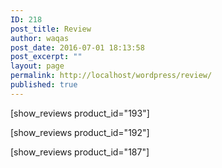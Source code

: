```yaml
---
ID: 218
post_title: Review
author: waqas
post_date: 2016-07-01 18:13:58
post_excerpt: ""
layout: page
permalink: http://localhost/wordpress/review/
published: true
---
```

[show_reviews product_id="193"]

[show_reviews product_id="192"]

[show_reviews product_id="187"]